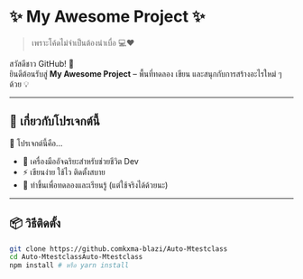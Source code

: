 # ✨ My Awesome Project ✨

> เพราะโค้ดไม่จำเป็นต้องน่าเบื่อ 💻❤️

สวัสดีชาว GitHub! 👋  
ยินดีต้อนรับสู่ **My Awesome Project** – พื้นที่ทดลอง เขียน และสนุกกับการสร้างอะไรใหม่ ๆ ด้วย 💡

---

## 🚀 เกี่ยวกับโปรเจกต์นี้

🧠 โปรเจกต์นี้คือ...  
- 🤖 เครื่องมืออัจฉริยะสำหรับช่วยชีวิต Dev
- ⚡ เขียนง่าย ใช้ไว ติดตั้งสบาย
- 🧪 ทำขึ้นเพื่อทดลองและเรียนรู้ (แต่ใช้จริงได้ด้วยนะ)

---

## 📦 วิธีติดตั้ง

```bash
git clone https://github.comkxma-blazi/Auto-Mtestclass
cd Auto-MtestclassAuto-Mtestclass
npm install # หรือ yarn install
